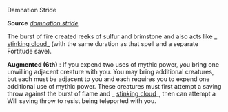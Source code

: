 Damnation Stride

**Source** [_damnation stride_](advancedRaceGuide/featuredRaces/tieflings#_damnation-stride)

The burst of fire created reeks of sulfur and brimstone and also acts like _ [stinking cloud](spells/stinkingCloud#_stinking-cloud)_ (with the same duration as that spell and a separate Fortitude save).

**Augmented (6th)** : If you expend two uses of mythic power, you bring one unwilling adjacent creature with you. You may bring additional creatures, but each must be adjacent to you and each requires you to expend one additional use of mythic power. These creatures must first attempt a saving throw against the burst of flame and _ [stinking cloud](spells/stinkingCloud#_stinking-cloud)_, then can attempt a Will saving throw to resist being teleported with you.

